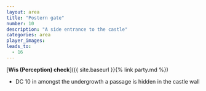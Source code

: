 ```yaml
---
layout: area
title: "Postern gate"
number: 10
description: "A side entrance to the castle"
categories: area
player_images:
leads_to:
  - 16
---
```



[**Wis (Perception) check**]({{ site.baseurl }}{% link party.md %})
* DC 10 in amongst the undergrowth a passage is hidden in the castle wall

